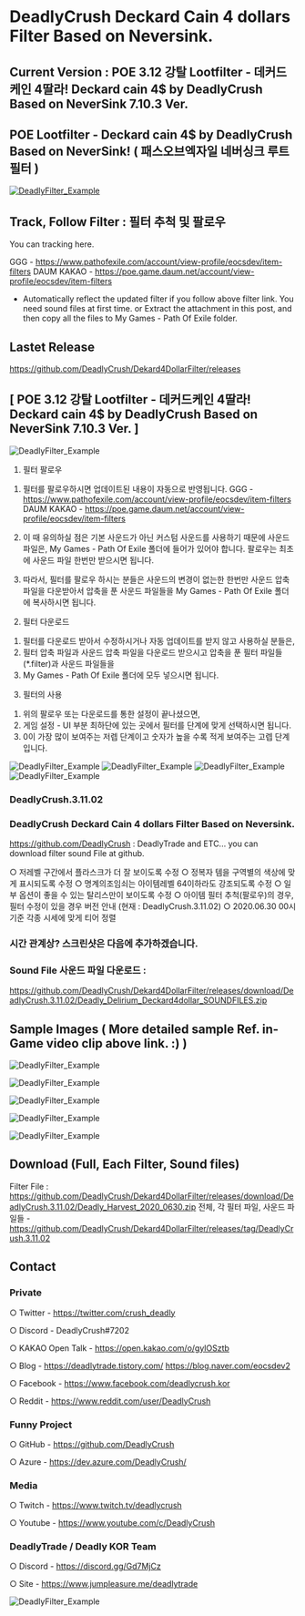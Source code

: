 # DeadlyCrush Deckard Cain 4 dollars Filter Based on Neversink.

## Current Version : POE 3.12 강탈 Lootfilter - 데커드케인 4딸라! Deckard cain 4$ by DeadlyCrush Based on NeverSink 7.10.3 Ver.

## POE Lootfilter - Deckard cain 4$ by DeadlyCrush Based on NeverSink! ( 패스오브엑자일 네버싱크 루트 필터 )
[![DeadlyFilter_Example](https://postfiles.pstatic.net/MjAyMDA0MDhfMjkz/MDAxNTg2MzI1MDE2NjIy.ZQaMP7dRKbTMBcrr7IGTyg1VnkDrLRoATqHBA0S1aI8g.K9kehAa06biZLyCtTAGrUe6kAn3zYMSzIoH-BKs1Ipcg.JPEG.eocsdev2/Deadly_2020_0408_006.jpg?type=w773)](https://youtu.be/xuvF_PzsMwk)

## Track, Follow Filter : 필터 추척 및 팔로우
You can tracking here.

GGG - https://www.pathofexile.com/account/view-profile/eocsdev/item-filters
DAUM KAKAO - https://poe.game.daum.net/account/view-profile/eocsdev/item-filters

* Automatically reflect the updated filter if you follow above filter link. You need sound files at first time.
or Extract the attachment in this post, and then copy all the files to My Games - Path Of Exile folder.

## Lastet Release
https://github.com/DeadlyCrush/Dekard4DollarFilter/releases

## [ POE 3.12 강탈 Lootfilter - 데커드케인 4딸라! Deckard cain 4$ by DeadlyCrush Based on NeverSink 7.10.3 Ver. ]

![DeadlyFilter_Example](https://postfiles.pstatic.net/MjAyMDEwMDFfMTkz/MDAxNjAxNTU4MTcwMTE3.dgoJ-bChPywA5SC18HAxLguzaC4oP9da4GtI-mLG7Scg.k3xdQdkTft3Z5Wa9z2mMYwOatFLAD3mhKHycRg3nE18g.PNG.eocsdev2/Deadly_2020_1001_001.png?type=w773)

1. 필터 팔로우

1) 필터를 팔로우하시면 업데이트된 내용이 자동으로 반영됩니다.
GGG - https://www.pathofexile.com/account/view-profile/eocsdev/item-filters
DAUM KAKAO - https://poe.game.daum.net/account/view-profile/eocsdev/item-filters

2) 이 때 유의하실 점은 기본 사운드가 아닌 커스텀 사운드를 사용하기 때문에 사운드 파일은,
My Games - Path Of Exile 폴더에 들어가 있어야 합니다. 팔로우는 최초에 사운드 파일 한번만 받으시면 됩니다.

3) 따라서, 필터를 팔로우 하시는 분들은 사운드의 변경이 없는한 한번만 사운드 압축파일을 다운받아서 압축을 푼 사운드 파일들을 My Games - Path Of Exile 폴더에 복사하시면 됩니다.

2. 필터 다운로드

1) 필터를 다운로드 받아서 수정하시거나 자동 업데이트를 받지 않고 사용하실 분들은,
2) 필터 압축 파일과 사운드 압축 파일을 다운로드 받으시고 압축을 푼 필터 파일들(*.filter)과 사운드 파일들을
3) My Games - Path Of Exile 폴더에 모두 넣으시면 됩니다.

3. 필터의 사용

1) 위의 팔로우 또는 다운로드를 통한 설정이 끝나셨으면,
2) 게임 설정 - UI 부분 최하단에 있는 곳에서 필터를 단계에 맞게 선택하시면 됩니다.
3) 0이 가장 많이 보여주는 저렙 단계이고 숫자가 높을 수록 적게 보여주는 고렙 단계입니다.

![DeadlyFilter_Example](https://postfiles.pstatic.net/MjAyMDA2MjNfMjMx/MDAxNTkyODg1OTQ5MTQ3.z3eirRGTG79J2FcOCr_S8yykmdzPCb-mGek0sik8z1Ug.Y31wkHLWJDqKOusfrVUewiYRf2wOcuP7g-SP1dD02JIg.PNG.eocsdev2/Deadly_2020_0623_002.png?type=w773)
![DeadlyFilter_Example](https://postfiles.pstatic.net/MjAyMDA2MjNfMTAw/MDAxNTkyODg1OTQ5MTQ4._kd8q1CvyQiXNEY5d-6hP6_yA2YQaUSr-LjvBueTthMg.GNbccVNdvkpeBxGf60J0DOoscmgAuSPcbH7hkw2kvKgg.PNG.eocsdev2/Deadly_2020_0623_003.png?type=w773)
![DeadlyFilter_Example](https://postfiles.pstatic.net/MjAyMDA2MjNfMTYw/MDAxNTkyODg1OTQ5MTUx.5sZJeQMY7_tBrJ7dE8mGYwT7a47HSbu5v2l9sLlES3sg.ocsYL5fDjZB1RA615rIEs_P9sb6LS0WBGEWeiuGdMLAg.PNG.eocsdev2/Deadly_2020_0623_004.png?type=w773)
![DeadlyFilter_Example](https://postfiles.pstatic.net/MjAyMDA2MjNfNTYg/MDAxNTkyODg1OTQ5MTQ1.AJjK2GH-s4ScTWs6ApRt2EFl7dhnCpU_c9WzvYn42vAg.0dU1nyCHTYpSpcUQbww5wr3e5OFM5f6FLirEkQcEEdEg.PNG.eocsdev2/Deadly_2020_0623_005.png?type=w773)

### DeadlyCrush.3.11.02
### DeadlyCrush Deckard Cain 4 dollars Filter Based on Neversink.
https://github.com/DeadlyCrush : DeadlyTrade and ETC...
you can download filter sound File at github.

○ 저레벨 구간에서 플라스크가 더 잘 보이도록 수정
○ 정복자 템을 구역별의 색상에 맞게 표시되도록 수정
○ 명계의조임쇠는 아이템레벨 64이하라도 강조되도록 수정
○ 일부 옵션이 좋을 수 있는 탈리스만이 보이도록 수정
○ 아이템 필터 추척(팔로우)의 경우, 필터 수정이 있을 경우 버전 안내 (현재 : DeadlyCrush.3.11.02)
○ 2020.06.30 00시 기준 각종 시세에 맞게 티어 정렬

### 시간 관계상? 스크린샷은 다음에 추가하겠습니다.

### Sound File 사운드 파일 다운로드 :
https://github.com/DeadlyCrush/Dekard4DollarFilter/releases/download/DeadlyCrush.3.11.02/Deadly_Delirium_Deckard4dollar_SOUNDFILES.zip

## Sample Images ( More detailed sample Ref. in-Game video clip above link. :) )

![DeadlyFilter_Example](https://img1.daumcdn.net/thumb/R1280x0/?scode=mtistory2&fname=https%3A%2F%2Fk.kakaocdn.net%2Fdn%2FoErSV%2FbtqDkyEItdT%2FpIU1Kx3y70jynGPvB5cne1%2Fimg.png)

![DeadlyFilter_Example](https://img1.daumcdn.net/thumb/R1280x0/?scode=mtistory2&fname=https%3A%2F%2Fk.kakaocdn.net%2Fdn%2FdlJSs2%2FbtqDkzjhQJy%2FNhilVi60BJbUfiNJaIQlE0%2Fimg.png)

![DeadlyFilter_Example](https://img1.daumcdn.net/thumb/R1280x0/?scode=mtistory2&fname=https%3A%2F%2Fk.kakaocdn.net%2Fdn%2FbRcdIY%2FbtqDia53BpX%2FKAgAGfHNVVJpL25H4EWjR1%2Fimg.png)

![DeadlyFilter_Example](https://img1.daumcdn.net/thumb/R1280x0/?scode=mtistory2&fname=https%3A%2F%2Fk.kakaocdn.net%2Fdn%2FvFCFW%2FbtqDkzwQQbC%2FsKHGgqm8G0PRzdE0LS79GK%2Fimg.png)

![DeadlyFilter_Example](https://img1.daumcdn.net/thumb/R1280x0/?scode=mtistory2&fname=https%3A%2F%2Fk.kakaocdn.net%2Fdn%2FbBCKpH%2FbtqDg4LZ3vL%2FfAVcfKy9AsTGE2M470F9ck%2Fimg.png)

## Download (Full, Each Filter, Sound files)

Filter File : https://github.com/DeadlyCrush/Dekard4DollarFilter/releases/download/DeadlyCrush.3.11.02/Deadly_Harvest_2020_0630.zip
전체, 각 필터 파일, 사운드 파일들 - https://github.com/DeadlyCrush/Dekard4DollarFilter/releases/tag/DeadlyCrush.3.11.02

## Contact

### Private

○ Twitter - https://twitter.com/crush_deadly

○ Discord - DeadlyCrush#7202

○ KAKAO Open Talk - https://open.kakao.com/o/gylOSztb

○ Blog - https://deadlytrade.tistory.com/ https://blog.naver.com/eocsdev2

○ Facebook - https://www.facebook.com/deadlycrush.kor

○ Reddit - https://www.reddit.com/user/DeadlyCrush


### Funny Project

○ GitHub - https://github.com/DeadlyCrush

○ Azure - https://dev.azure.com/DeadlyCrush/


### Media

○ Twitch - https://www.twitch.tv/deadlycrush

○ Youtube - https://www.youtube.com/c/DeadlyCrush


### DeadlyTrade / Deadly KOR Team

○ Discord - https://discord.gg/Gd7MjCz

○ Site - https://www.jumpleasure.me/deadlytrade

![DeadlyFilter_Example](https://postfiles.pstatic.net/MjAyMDA2MjNfMTA2/MDAxNTkyODkwOTk0Mzgz.sGvn_QLk2eVbvCimyfgAeE2P2bNOcri2U0zI7ynLIgIg.cBiNmVU3f6kjgtg0hbMzK4YBDPeYXvWwc6hRpk-ZQSwg.PNG.eocsdev2/DeadlyTrade_MoonLight.png?type=w773)

